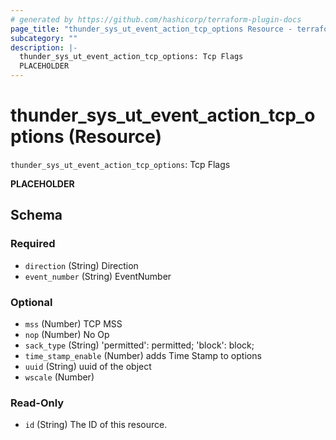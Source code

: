 ```yaml
---
# generated by https://github.com/hashicorp/terraform-plugin-docs
page_title: "thunder_sys_ut_event_action_tcp_options Resource - terraform-provider-thunder"
subcategory: ""
description: |-
  thunder_sys_ut_event_action_tcp_options: Tcp Flags
  PLACEHOLDER
---
```


# thunder_sys_ut_event_action_tcp_options (Resource)

`thunder_sys_ut_event_action_tcp_options`: Tcp Flags

__PLACEHOLDER__



<!-- schema generated by tfplugindocs -->
## Schema

### Required

- `direction` (String) Direction
- `event_number` (String) EventNumber

### Optional

- `mss` (Number) TCP MSS
- `nop` (Number) No Op
- `sack_type` (String) 'permitted': permitted; 'block': block;
- `time_stamp_enable` (Number) adds Time Stamp to options
- `uuid` (String) uuid of the object
- `wscale` (Number)

### Read-Only

- `id` (String) The ID of this resource.



